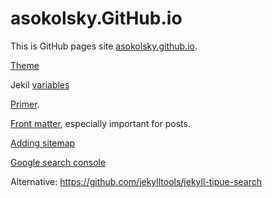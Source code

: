 # asokolsky.GitHub.io

This is GitHub pages site [asokolsky.github.io](https://asokolsky.github.io).

[Theme](https://github.com/pages-themes/hacker)

Jekil [variables](https://jekyllrb.com/docs/variables/)

[Primer](https://www.smashingmagazine.com/2014/08/build-blog-jekyll-github-pages/).

[Front matter](https://jekyllrb.com/docs/front-matter/), especially important
for posts.

[Adding
sitemap](https://qbituniverse.com/web-hosting/adding-sitemap-to-jekyll-github-pages/)

[Google search
console](https://search.google.com/search-console?resource_id=https%3A%2F%2Fasokolsky.github.io%2F)

Alternative: https://github.com/jekylltools/jekyll-tipue-search
